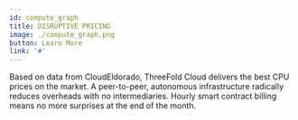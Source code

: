 ```yaml
---
id: compute_graph
title: DISRUPTIVE PRICING
image: ./compute_graph.png
button: Learn More
link: '#'
---
```

Based on data from CloudEldorado, ThreeFold Cloud delivers the best CPU prices on the market. A peer-to-peer, autonomous infrastructure radically reduces overheads with no intermediaries. Hourly smart contract billing means no more surprises at the end of the month. 
